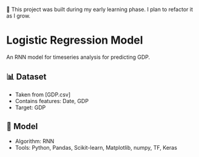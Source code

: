 🚧 This project was built during my early learning phase. I plan to refactor it as I grow.

# Logistic Regression Model

An RNN model for timeseries analysis for predicting GDP.

## 📊 Dataset

- Taken from [GDP.csv]
- Contains features: Date, GDP
- Target: GDP

## 🧠 Model

- Algorithm: RNN
- Tools: Python, Pandas, Scikit-learn, Matplotlib, numpy, TF, Keras
